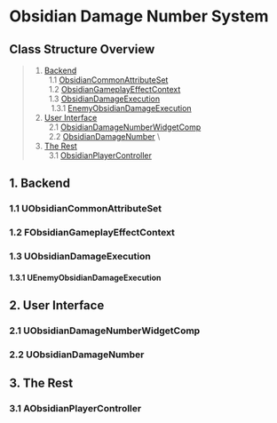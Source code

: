 # Obsidian Damage Number System

<a name="table-of-contents"></a>
## Class Structure Overview

> 1. [Backend](#backend) \
> &nbsp; 1.1 [ObsidianCommonAttributeSet](#ocommonattributeset) \
> &nbsp; 1.2 [ObsidianGameplayEffectContext](#ogameplayeffectcontext) \
> &nbsp; 1.3 [ObsidianDamageExecution](#odamageexec) \
> &nbsp;&nbsp; 1.3.1 [EnemyObsidianDamageExecution](#enemyobsidiandamageexec)
> 2. [User Interface](#ui) \
> &nbsp; 2.1 [ObsidianDamageNumberWidgetComp](#odamagenumberwidgetcomp) \
> &nbsp; 2.2 [ObsidianDamageNumber](#odamagenumber) \
> 3. [The Rest](#rest) \
> &nbsp; 3.1 [ObsidianPlayerController](#obsidianpc) 

<a name="backend"></a>
## 1. Backend

<a name="ocommonattributeset"></a>
### 1.1 UObsidianCommonAttributeSet

<a name="ogameplayeffectcontext"></a>
### 1.2 FObsidianGameplayEffectContext

<a name="odamageexec"></a>
### 1.3 UObsidianDamageExecution

<a name="enemyobsidiandamageexec"></a>
#### 1.3.1 UEnemyObsidianDamageExecution

<a name="ui"></a>
## 2. User Interface

<a name="odamagenumberwidgetcomp"></a>
### 2.1 UObsidianDamageNumberWidgetComp

<a name="odamagenumber"></a>
### 2.2 UObsidianDamageNumber

<a name="rest"></a>
## 3. The Rest

<a name="obsidianpc"></a>
### 3.1 AObsidianPlayerController